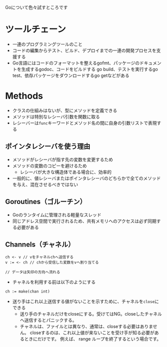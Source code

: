 Goについて色々試すところです
# ツールチェーン
- 一連のプログラミングツールのこと
- コードの編集からテスト、ビルド、デプロイまでの一連の開発プロセスを支援する
- Go言語にはコードのフォーマットを整えるgofmt、パッケージのドキュメントを生成するgodoc、コードをビルドする go build、テストを実行するgo test、依存パッケージをダウンロードするgo getなどがある

# Methods
- クラスの仕組みはないが、型にメソッドを定義できる
- メソッドは特別なレシーバ引数を関数に取る
- レシーバーは`func`キーワードとメソッド名の間に自身の引数リストで表現する

## ポインタレシーバを使う理由
- メソッドがレシーバが指す先の変数を変更するため
- メソッドの変数のコピーを避けるため
  - レシーバが大きな構造体である場合に、効率的
- 一般的に、値レシーバまたはポインタレシーバのどちらかで全てのメソッドを与え、混在させるべきではない

## Goroutines（ゴルーチン）
- Goのランタイムに管理される軽量なスレッド
- 同じアドレス空間で実行されるため、共有メモリへのアクセスは必ず同期する必要がある

## Channels（チャネル）
```
ch <- v // vをチャネルchへ送信する
v := <- ch // chから受信した変数をvへ割り当てる

// データは矢印の方向へ流れる
```

- チャネルを利用する前は以下のようにする

```
ch := make(chan int)
```
- 送り手はこれ以上送信する値がないことを示すために、チャネルを`close`にできる
  - 送り手のチャネルだけをcloseにする。受けてはNG。closeしたチャネルへ送信するとパニックする。
  - チャネルは、ファイルとは異なり、通常は、closeする必要はありません。 closeするのは、これ以上値が来ないことを受け手が知る必要があるときにだけです。 例えば、 range ループを終了するという場合です。
